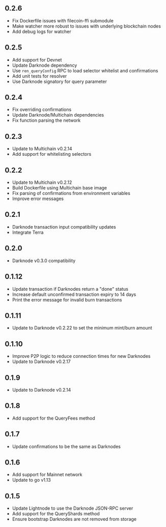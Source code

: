 ## 0.2.6
- Fix Dockerfile issues with filecoin-ffi submodule
- Make watcher more robust to issues with underlying blockchain nodes
- Add debug logs for watcher

## 0.2.5
- Add support for Devnet
- Update Darknode dependency
- Use `ren_queryConfig` RPC to load selector whitelist and confirmations
- Add unit tests for resolver
- Use Darknode signatory for query parameter

## 0.2.4
- Fix overriding confirmations
- Update Darknode/Multichain dependencies
- Fix function parsing the network

## 0.2.3
- Update to Multichain v0.2.14
- Add support for whitelisting selectors

## 0.2.2
- Update to Multichain v0.2.12
- Build Dockerfile using Multichain base image
- Fix parsing of confirmations from environment variables
- Improve error messages

## 0.2.1
- Darknode transaction input compatibility updates
- Integrate Terra

## 0.2.0
- Darknode v0.3.0 compatibility

## 0.1.12
- Update transaction if Darknodes return a "done" status
- Increase default unconfirmed transaction expiry to 14 days
- Print the error message for invalid burn transactions

## 0.1.11
- Update to Darknode v0.2.22 to set the minimum mint/burn amount

## 0.1.10
- Improve P2P logic to reduce connection times for new Darknodes
- Update to Darknode v0.2.17

## 0.1.9

- Update to Darknode v0.2.14

## 0.1.8

- Add support for the QueryFees method

## 0.1.7

- Update confirmations to be the same as Darknodes

## 0.1.6

- Add support for Mainnet network
- Update to go v1.13

## 0.1.5

- Update Lightnode to use the Darknode JSON-RPC server
- Add support for the QueryShards method
- Ensure bootstrap Darknodes are not removed from storage

